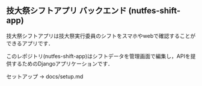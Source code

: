 ## 技大祭シフトアプリ バックエンド (nutfes-shift-app)
技大祭シフトアプリは技大祭実行委員のシフトをスマホやwebで確認することができるアプリです．


このレポジトリ(nutfes-shift-app)はシフトデータを管理画面で編集し，APIを提供するためのDjangoアプリケーションです．


セットアップ -> docs/setup.md